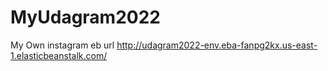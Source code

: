 # MyUdagram2022
My Own instagram
eb url http://udagram2022-env.eba-fanpg2kx.us-east-1.elasticbeanstalk.com/
